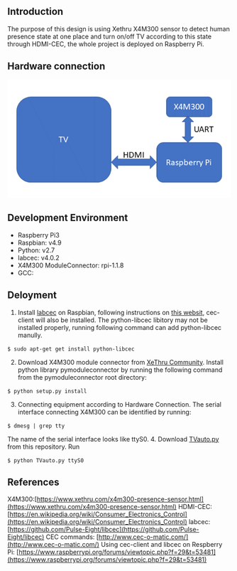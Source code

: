 ## Introduction

The purpose of this design is using Xethru X4M300 sensor to detect human presence state at one place and turn on/off TV according to this state through HDMI-CEC, the whole project is deployed on Raspberry Pi.


## Hardware connection 

![TVauto](/TVauto.png)

## Development Environment

* Raspberry Pi3
* Raspbian: v4.9
* Python: v2.7 
* labcec: v4.0.2
* X4M300 ModuleConnector: rpi-1.1.8  
* GCC: 

## Deloyment


1. Install [labcec](https://github.com/Pulse-Eight/libcec) on Raspbian, following instructions on [this websit](https://github.com/Pulse-Eight/libcec/wiki/Raspberry-Pi-set-up), cec-client will also be installed. The python-libcec libitory may not be installed properly, running following command can add python-libcec manully.
```
$ sudo apt-get get install python-libcec
```
2. Download X4M300 module connector from [XeThru Community](https://www.xethru.com/community/resources/module-connector-raspberry-pi.81/). Install python library pymoduleconnector by running the following command from the pymoduleconnector root directory:
```
$ python setup.py install
```
3. Connecting equipment according to Hardware Connection. The serial interface connecting X4M300 can be identified by running:
```
$ dmesg | grep tty
```
The name of the serial interface looks like ttyS0.
4. Download [TVauto.py](https://github.com/charlieshao5189/TV-auto-on-off/blob/master/TVauto.py) from this repository. Run
 ```
$ python TVauto.py ttyS0
```
 
## References
X4M300:[https://www.xethru.com/x4m300-presence-sensor.html](https://www.xethru.com/x4m300-presence-sensor.html)
HDMI-CEC:[https://en.wikipedia.org/wiki/Consumer_Electronics_Control](https://en.wikipedia.org/wiki/Consumer_Electronics_Control)
labcec:[https://github.com/Pulse-Eight/libcec](https://github.com/Pulse-Eight/libcec)
CEC commands: [http://www.cec-o-matic.com/](http://www.cec-o-matic.com/)
Using  cec-client and libcec on Respberry Pi: [https://www.raspberrypi.org/forums/viewtopic.php?f=29&t=53481](https://www.raspberrypi.org/forums/viewtopic.php?f=29&t=53481)
